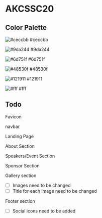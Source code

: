 # AKCSSC20
## Color Palette


![#ceccbb](https://placehold.it/25/ceccbb/000000?text=+) #ceccbb

  

![#9da244](https://placehold.it/25/9da244/000000?text=+) #9da244

  

![#6d751f](https://placehold.it/25/6d751f/000000?text=+) #6d751f

  

![#48530f](https://placehold.it/25/48530f/000000?text=+) #48530f

  

![#121911](https://placehold.it/25/121911/000000?text=+) #121911

  

![#fff](https://placehold.it/25/fff/000000?text=+) #fff

  
## Todo

Favicon

navbar

Landing Page

About Section

Speakers/Event Section

Sponsor Section

Gallery section

 - [ ] Images need to be changed
 - [ ] Title for each image need to be changed

Footer section

 - [ ] Social icons need to be added